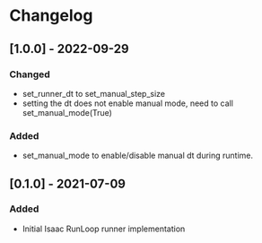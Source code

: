 # Changelog

## [1.0.0] - 2022-09-29
### Changed
-   set_runner_dt to set_manual_step_size
-   setting the dt does not enable manual mode, need to call set_manual_mode(True)
### Added
-   set_manual_mode to enable/disable manual dt during runtime. 


## [0.1.0] - 2021-07-09
### Added
-   Initial Isaac RunLoop runner implementation
